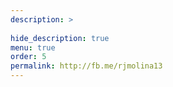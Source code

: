 ```yaml
---
description: >
  
hide_description: true
menu: true
order: 5
permalink: http://fb.me/rjmolina13
---
```

